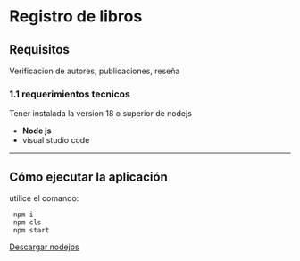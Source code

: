 # Registro de libros

## Requisitos
Verificacion de autores, publicaciones, reseña 

### 1.1 requerimientos tecnicos 

Tener instalada la version 18 o superior de nodejs

- **Node js**
- visual studio code

---

## Cómo ejecutar la aplicación

utilice el comando:

```
 npm i
 npm cls
 npm start
```

[Descargar nodejos](https://nodejs.org)